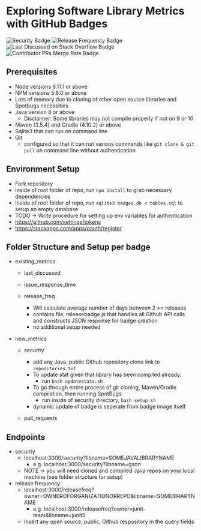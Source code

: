 # Exploring Software Library Metrics with GitHub Badges 
![Security Badge](https://img.shields.io/badge/dynamic/json.svg?label=FindSecBugs&url=http%3A%2F%2F5adb7185.ngrok.io%2Fsecurity%3Flibname%3Dgson&query=numbugs&colorB=orange)
![Release Frequency Badge](https://img.shields.io/badge/dynamic/json.svg?label=Release%20Frequency&url=http%3A%2F%2F5adb7185.ngrok.io%2Freleasefreq%3Fowner%3Daxios%26libname%3Daxios&query=numdays&colorB=blue)
![Last Discussed on Stack Overflow Badge](https://img.shields.io/badge/dynamic/json.svg?label=Last%20Discussed%20on%20Stack%20Overflow&url=http%3A%2F%2F5adb7185.ngrok.io%2Flastdiscussed%3Flibname%3Dgson&query=lastdate&colorB=9400D3)
![Contributor PRs Merge Rate Badge](https://img.shields.io/badge/dynamic/json.svg?label=Contributor%20PR%20Merge%20Rate&url=http%3A%2F%2F5adb7185.ngrok.io%2Fpullrequests%3Fowner%3Dnozzlegear%26libname%3DShopifysharp&query=percentage&colorB=yellow)

## Prerequisites
* Node versions 8.11.1 or above
* NPM versions 5.6.0 or above
* Lots of memory due to cloning of other open source libraries and Spotbugs necessities 
* Java version 8 or above
	* Disclaimer: Some libraries may not compile properly if not on 9 or 10
* Maven (3.5.4) and Gradle (4.10.2) or above
* Sqlite3 that can run on command line
* Git 
	* configured so that it can run various commands like `git clone & git pull` on command line without authentication

## Environment Setup
* Fork repository
* Inside of root folder of repo, run `npm install` to grab necessary dependencies
* Inside of root folder of repo, run `sqlite3 badges.db < tables.sql` to setup an empty database 
* TODO -> Write procedure for setting up env variables for authentication
* https://github.com/settings/tokens
* https://stackapps.com/apps/oauth/register

## Folder Structure and Setup per badge
* existing_metrics
	* last_discussed

	* issue_response_time

	* release_freq
		* Will calculate average number of days between 2 >= releases
		* contains file, releasebadge.js that handles all Github API calls and constructs JSON response for badge creation
		* no additional setup needed

* new_metrics
	* security
		* add any Java, public Github repository clone link to `repositories.txt`
		* To update stat given that library has been compiled already:
			* run `bash updatestats.sh`
		* To go through entire process of git cloning, Maven/Gradle compilation, then running SpotBugs
			* run inside of security directory, `bash setup.sh`
		* dynamic update of badge is seperate from badge image itself
	
	* pull_requests


## Endpoints
* security
	* localhost:3000/security?libname=SOMEJAVALIBRARYNAME
		* e.g. localhost:3000/security?libname=gson
	* NOTE -> you will need cloned and compiled Java repos on your local machine (see folder structure for setup)
* release frequency
	* localhost:3000/releasefreq?owner=OWNEROFORGANIZATIONORREPO&libname=SOMEIBRARYNAME
		* e.g. localhost:3000/releasefreq?owner=junit-team&libname=junit5
	* Insert any open source, public, Github respository in the query fields

